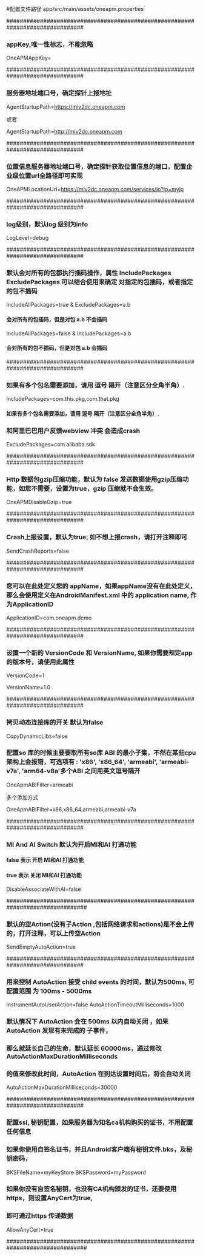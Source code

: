 #配置文件路径 app/src/main/assets/oneapm.properties

###############################################################################
### appKey,唯一性标志，不能忽略
OneAPMAppKey=

###############################################################################
### 服务器地址端口号，确定探针上报地址
AgentStartupPath=https://miv2dc.oneapm.com

或者

AgentStartupPath=http://miv2dc.oneapm.com

###############################################################################
### 位置信息服务器地址端口号，确定探针获取位置信息的端口，配置企业级位置url全路径即可实现
OneAPMLocationUrl=https://miv2dc.oneapm.com/services/ip?ip=myip

###############################################################################
### log级别，默认log 级别为info
LogLevel=debug


###############################################################################
### 默认会对所有的包都执行插码操作，属性 IncludePackages ExcludePackages 可以结合使用来确定 对指定的包插码，或者指定的包不插码
IncludeAllPackages=true & ExcludePackages=a.b
#### 会对所有的包插码，但是对包 a.b 不会插码
IncludeAllPackages=false & IncludePackages=a.b
#### 会对所有的包不插码，但是对包 a.b 会插码


###############################################################################
### 如果有多个包名需要添加，请用 逗号 隔开（注意区分全角半角）.
IncludePackages=com.this.pkg,com.that.pkg

#### 如果有多个包名需要添加，请用 逗号 隔开（注意区分全角半角）.

### 和阿里巴巴用户反馈webview 冲突 会造成crash
ExcludePackages=com.alibaba.sdk



###############################################################################
### Http 数据包gzip压缩功能，默认为 false 发送数据使用gzip压缩功能，如您不需要，设置为true，gzip 压缩就不会生效。

OneAPMDisableGzip=true


###############################################################################
### Crash上报设置，默认为true, 如不想上报crash，请打开注释即可

SendCrashReports=false


###############################################################################
### 您可以在此处定义您的 appName，如果appName没有在此处定义，那么会使用定义在AndroidManifest.xml 中的 application name, 作为ApplicationID
ApplicationID=com.oneapm.demo


###############################################################################
### 设置一个新的 VersionCode 和 VersionName, 如果你需要规定app的版本号，请使用此属性
VersionCode=1

VersionName=1.0


###############################################################################
### 拷贝动态连接库的开关    默认为false
CopyDynamicLibs=false

### 配置so 库的时候主要要取所有so库 ABI 的最小子集，不然在某些cpu 架构上会报错，可选项有 : 'x86', 'x86_64', 'armeabi', 'armeabi-v7a', 'arm64-v8a'多个ABI 之间用英文逗号隔开
OneApmABIFilter=armeabi

多个添加方式 

OneApmABIFilter=x86,x86_64,armeabi,armeabi-v7a

###############################################################################
### MI And AI Switch 默认为开启MI和AI 打通功能
#### false 表示 开启  MI和AI 打通功能
#### true 表示 关闭  MI和AI 打通功能
DisableAssociateWithAI=false


################################################################################
### 默认的空Action(没有子Action ,包括网络请求和actions)是不会上传的，打开注释，可以上传空Action
SendEmptyAutoAction=true


###############################################################################
### 用来控制 AutoAction 接受 child events 的时间，默认为500ms, 可配置范围 为 100ms - 5000ms

InstrumentAutoUserAction=false
AutoActionTimeoutMilliseconds=1000


### 默认情况下 AutoAction 会在 500ms 以内自动关闭 ，如果 AutoAction 发现有未完成的 子事件，
### 那么就延长自己的生命，默认延长 60000ms，通过修改 AutoActionMaxDurationMilliseconds
### 的值来修改此时间，AutoAction 在到达设置时间后，将会自动关闭

AutoActionMaxDurationMilliseconds=30000


###############################################################################
### 配置ssl, 秘钥配置，如果服务器为知名ca机构购买的证书，不用配置任何信息
### 如果你使用自签名证书，并且Android客户端有秘钥文件.bks，及秘钥密码，

BKSFileName=myKeyStore
BKSPassword=myPassword

### 如果你没有自签名秘钥，也没有CA机构颁发的证书，还要使用https，则设置AnyCert为true,
### 即可通过https 传递数据

AllowAnyCert=true

################################################################################



